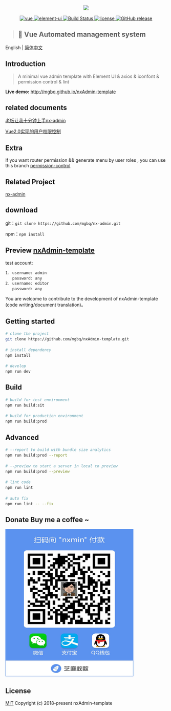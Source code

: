 <p align="center">
  <img  src="https://github.com/mgbq/nx-admin/blob/master/src/assets/img/home/logo.png">
</p>

<p align="center">
  <a href="https://github.com/vuejs/vue">
    <img src="https://img.shields.io/badge/vue-2.5.10-brightgreen.svg" alt="vue">
  </a>
  <a href="https://github.com/ElemeFE/element">
    <img src="https://img.shields.io/badge/element--ui-2.3.2-brightgreen.svg" alt="element-ui">
  </a>
   <a href="https://travis-ci.org/mgbq/nx-admin" rel="nofollow">
    <img src="https://travis-ci.org/mgbq/nx-admin.svg?branch=master" alt="Build Status">
  </a>
    <a href="https://github.com/mgbq/nx-admin/blob/master/LICENSE">
    <img src="https://img.shields.io/github/license/mgbq/nx-admin.svg" alt="license">
  </a>
  <a href="https://github.com/mgbq/nx-admin/releases">
    <img src="https://img.shields.io/badge/release-1.2-blue.svg" alt="GitHub release">
  </a>
  
  > ## :gem: Vue Automated management system
</p>

English | [简体中文](./README.md)

## Introduction

> A minimal vue admin template with Element UI & axios & iconfont & permission control & lint

**Live demo:** http://mgbq.github.io/nxAdmin-template


 ## related documents
[老板让我十分钟上手nx-admin](https://juejin.im/post/5b43226c51882519ad616c2a)

[Vue2.0实现的用户权限控制](http://blog.csdn.net/qq_32340877/article/details/79416344)


## Extra
If you want router permission && generate menu by user roles , you can use this branch [permission-control](https://github.com/mgbq/nx-admin/releases/tag/v1.0.0)

## Related Project
 [nx-admin](https://github.com/mgbq/nxdmin)


## download

git：`git clone https://github.com/mgbq/nx-admin.git`

npm：`npm install`


## Preview [nxAdmin-template](https://mgbq.github.io/nxAdmin-template/#/login)

test account:

``` bash
1. username: admin
   password: any
2. username: editor
   password: any
```




You are welcome to contribute to the development of nxAdmin-template (code writing/document translation)。


## Getting started

```bash
# clone the project
git clone https://github.com/mgbq/nxAdmin-template.git

# install dependency
npm install

# develop
npm run dev
```


## Build
```bash
# build for test environment
npm run build:sit

# build for production environment
npm run build:prod
```

## Advanced
```bash
# --report to build with bundle size analytics
npm run build:prod --report

# --preview to start a server in local to preview
npm run build:prod --preview

# lint code
npm run lint

# auto fix
npm run lint -- --fix
```
## Donate Buy me a coffee ~
<img src="./github/二维码.jpg" width="400px" height="460px" alt="捐赠扫一扫">

## License

[MIT](https://github.com/mgbq/nxAdmin-template/blob/master/LICENSE)
Copyright (c) 2018-present nxAdmin-template
